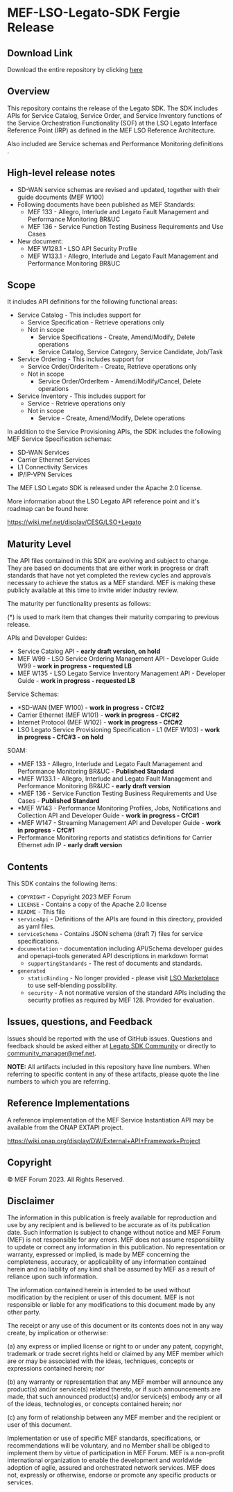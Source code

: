 # MEF-LSO-Legato-SDK Fergie Release

## Download Link

Download the entire repository by clicking [here](https://github.com/MEF-GIT/MEF-LSO-Legato-SDK/releases/download/fergie/MEF-LSO-Legato-SDK-fergie.zip)

## Overview

This repository contains the release of the Legato SDK. The SDK includes APIs for Service Catalog, Service Order, and Service Inventory functions of the Service Orchestration Functionality (SOF) at the LSO Legato Interface Reference Point (IRP) as defined in the MEF LSO Reference Architecture.

Also included are Service schemas and Performance Monitoring definitions .

## High-level release notes

- SD-WAN service schemas are revised and updated, together with their guide documents (MEF W100)
- Following documents have been published as MEF Standards:
  - MEF 133 - Allegro, Interlude and Legato Fault Management and Performance Monitoring BR&UC
  - MEF 136 - Service Function Testing Business Requirements and Use Cases
- New document:
  - MEF W128.1 - LSO API Security Profile
  - MEF W133.1 - Allegro, Interlude and Legato Fault Management and Performance Monitoring BR&UC

## Scope

It includes API definitions for the following functional areas:

- Service Catalog - This includes support for
  - Service Specification - Retrieve operations only
  - Not in scope
    - Service Specifications - Create, Amend/Modify, Delete operations
    - Service Catalog, Service Category, Service Candidate, Job/Task
- Service Ordering - This includes support for
  - Service Order/OrderItem - Create, Retrieve operations only
  - Not in scope
    - Service Order/OrderItem - Amend/Modify/Cancel, Delete operations
- Service Inventory - This includes support for
  - Service - Retrieve operations only
  - Not in scope
    - Service - Create, Amend/Modify, Delete operations

In addition to the Service Provisioning APIs, the SDK includes the following MEF Service Specification schemas:

- SD-WAN Services
- Carrier Ethernet Services
- L1 Connectivity Services
- IP/IP-VPN Services

The MEF LSO Legato SDK is released under the Apache 2.0 license.

More information about the LSO Legato API reference point and it's roadmap can be found here:

https://wiki.mef.net/display/CESG/LSO+Legato

## Maturity Level

The API files contained in this SDK are evolving and subject to change. They are based on documents that are either work in progress or draft standards that have not yet completed the review cycles and approvals necessary to achieve the status as a MEF standard. MEF is making these publicly available at this time to invite wider industry review.

The maturity per functionality presents as follows:

(*) is used to mark item that changes their maturity comparing to previous release.

APIs and Developer Guides:

- Service Catalog API - **early draft version, on hold**
- MEF W99 - LSO Service Ordering Management API - Developer Guide W99 - **work in progress - requested LB**
- MEF W135 - LSO Legato Service Inventory Management API - Developer Guide - **work in progress - requested LB**

Service Schemas:

- *SD-WAN (MEF W100) - **work in progress - CfC#2**
- Carrier Ethernet (MEF W101) - **work in progress - CfC#2**
- Internet Protocol (MEF W102) - **work in progress - CfC#2**
- LSO Legato Service Provisioning Specification - L1 (MEF W103) - **work in progress - CfC#3 - on hold**

SOAM:

- *MEF 133 - Allegro, Interlude and Legato Fault Management and Performance Monitoring BR&UC - **Published Standard**
- *MEF W133.1 - Allegro, Interlude and Legato Fault Management and Performance Monitoring BR&UC - **early draft version**
- *MEF 136 - Service Function Testing Business Requirements and Use Cases - **Published Standard**
- *MEF W143 - Performance Monitoring Profiles, Jobs, Notifications and Collection API and Developer Guide	- **work in progress - CfC#1**
- *MEF W147 - Streaming Management API and Developer Guide - **work in progress - CfC#1**
- Performance Monitoring reports and statistics definitions for Carrier Ethernet adn IP - **early draft version**

## Contents

This SDK contains the following items:

- `COPYRIGHT` - Copyright 2023 MEF Forum
- `LICENSE` - Contains a copy of the Apache 2.0 license
- `README` - This file
- `serviceApi` - Definitions of the APIs are found in this directory, provided as yaml files.
- `serviceSchema` - Contains JSON schema (draft 7) files for service specifications.
- `documentation` - documentation including API/Schema developer guides and openapi-tools generated API descriptions in markdown format
  - `supportingStandards` - The rest of documents and standards.
- `generated`
  - `staticBinding` - No longer provided - please visit [LSO Marketplace](http://lso.mef.net) to use self-blending possibility.
  - `security` - A not normative version of the standard APIs including the security profiles as required by MEF 128. Provided for evaluation.

## Issues, questions, and Feedback

Issues should be reported with the use of GitHub issues. Questions and feedback should be asked either at [Legato SDK Community](https://github.com/orgs/MEF-GIT/teams/mef-lso-legato-sdk-community) or directly to community_manager@mef.net.

**NOTE:** All artifacts included in this repository have line numbers. When referring to specific content in any of these artifacts, please quote the line numbers to which you are referring.

## Reference Implementations

A reference implementation of the MEF Service Instantiation API may be available from the ONAP EXTAPI project.

https://wiki.onap.org/display/DW/External+API+Framework+Project

## Copyright

© MEF Forum 2023. All Rights Reserved.

## Disclaimer

The information in this publication is freely available for reproduction and use by any recipient and is believed to be accurate as of its publication date. Such information is subject to change without notice and MEF Forum (MEF) is not responsible for any errors. MEF does not assume responsibility to update or correct any information in this publication. No representation or warranty, expressed or implied, is made by MEF concerning the completeness, accuracy, or applicability of any information contained herein and no liability of any kind shall be assumed by MEF as a result of reliance upon such information.

The information contained herein is intended to be used without modification by the recipient or user of this document. MEF is not responsible or liable for any modifications to this document made by any other party.

The receipt or any use of this document or its contents does not in any way create, by implication or otherwise:

(a) any express or implied license or right to or under any patent, copyright, trademark or trade secret rights held or claimed by any MEF member which are  or may be associated with the ideas, techniques, concepts or expressions contained herein; nor

(b) any warranty or representation that any MEF member will announce any product(s) and/or service(s) related thereto, or if such announcements are made, that such announced product(s) and/or service(s) embody any or all of the ideas, technologies, or concepts contained herein; nor

(c) any form of relationship between any MEF member and the recipient or user of this document.

Implementation or use of specific MEF standards, specifications, or recommendations will be voluntary, and no Member shall be obliged to implement them by virtue of participation in MEF Forum. MEF is a non-profit international organization to enable the development and worldwide adoption of agile, assured and orchestrated network services. MEF does not, expressly or otherwise, endorse or promote any specific products or services.
